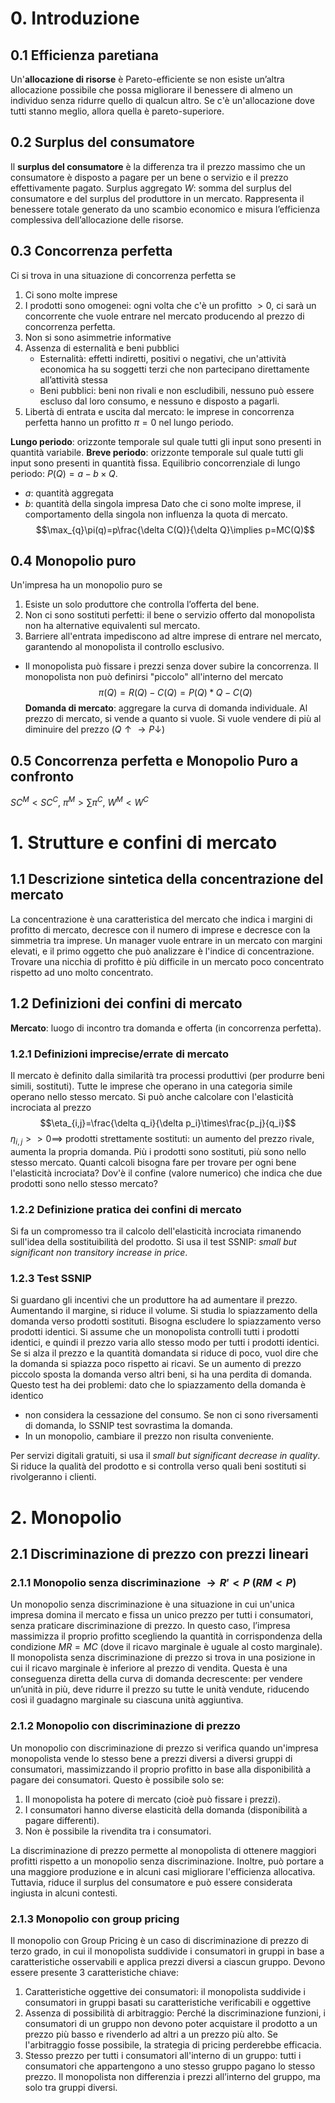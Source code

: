 # 0. Introduzione
## 0.1 Efficienza paretiana
Un'**allocazione di risorse** è Pareto-efficiente se non esiste un’altra allocazione possibile che possa migliorare il benessere di almeno un individuo senza ridurre quello di qualcun altro. Se c'è un'allocazione dove tutti stanno meglio, allora quella è pareto-superiore.
## 0.2 Surplus del consumatore
Il **surplus del consumatore** è la differenza tra il prezzo massimo che un consumatore è disposto a pagare per un bene o servizio e il prezzo effettivamente pagato.
Surplus aggregato $W$: somma del surplus del consumatore e del surplus del produttore in un mercato. Rappresenta il benessere totale generato da uno scambio economico e misura l’efficienza complessiva dell’allocazione delle risorse.
## 0.3 Concorrenza perfetta
Ci si trova in una situazione di concorrenza perfetta se
1. Ci sono molte imprese
2. I prodotti sono omogenei: ogni volta che c'è un profitto $>0$, ci sarà un concorrente che vuole entrare nel mercato producendo al prezzo di concorrenza perfetta.
3. Non si sono asimmetrie informative
4. Assenza di esternalità e beni pubblici
	- Esternalità: effetti indiretti, positivi o negativi, che un'attività economica ha su soggetti terzi che non partecipano direttamente all’attività stessa
	- Beni pubblici: beni non rivali e non escludibili, nessuno può essere escluso dal loro consumo, e nessuno e disposto a pagarli.
5. Libertà di entrata e uscita dal mercato: le imprese in concorrenza perfetta hanno un profitto $\pi=0$ nel lungo periodo.

**Lungo periodo**: orizzonte temporale sul quale tutti gli input sono presenti in quantità variabile.
**Breve periodo**: orizzonte temporale sul quale tutti gli input sono presenti in quantità fissa.
Equilibrio concorrenziale di lungo periodo: $P(Q)=a-b\times Q$.
- $a$: quantità aggregata
- $b$: quantità della singola impresa
Dato che ci sono molte imprese, il comportamento della singola non influenza la quota di mercato.
$$\max_{q}\pi(q)=p\frac{\delta C(Q)}{\delta Q}\implies p=MC(Q)$$
## 0.4 Monopolio puro
Un'impresa ha un monopolio puro se
1. Esiste un solo produttore che controlla l’offerta del bene.
2. Non ci sono sostituti perfetti: il bene o servizio offerto dal monopolista non ha alternative equivalenti sul mercato.
3. Barriere all'entrata impediscono ad altre imprese di entrare nel mercato, garantendo al monopolista il controllo esclusivo.
- Il monopolista può fissare i prezzi senza dover subire la concorrenza.
Il monopolista non può definirsi "piccolo" all'interno del mercato
$$\pi(Q)=R(Q)-C(Q)=P(Q)*Q-C(Q)$$
**Domanda di mercato**: aggregare la curva di domanda individuale. Al prezzo di mercato, si vende a quanto si vuole. Si vuole vendere di più al diminuire del prezzo ($Q\uparrow\to P\downarrow$)
## 0.5 Concorrenza perfetta e Monopolio Puro a confronto
$SC^M <SC^C$, $\pi^M>\sum\pi^C$, $W^M<W^C$
# 1. Strutture e confini di mercato
## 1.1 Descrizione sintetica della concentrazione del mercato
La concentrazione è una caratteristica del mercato che indica i margini di profitto di mercato, decresce con il numero di imprese e decresce con la simmetria tra imprese.
Un manager vuole entrare in un mercato con margini elevati, e il primo oggetto che può analizzare è l'indice di concentrazione. Trovare una nicchia di profitto è più difficile in un mercato poco concentrato rispetto ad uno molto concentrato.
## 1.2 Definizioni dei confini di mercato
**Mercato**: luogo di incontro tra domanda e offerta (in concorrenza perfetta).
### 1.2.1 Definizioni imprecise/errate di mercato
Il mercato è definito dalla similarità tra processi produttivi (per produrre beni simili, sostituti).
Tutte le imprese che operano in una categoria simile operano nello stesso mercato.
Si può anche calcolare con l'elasticità incrociata al prezzo
$$\eta_{i,j}=\frac{\delta q_i}{\delta p_i}\times\frac{p_j}{q_i}$$$\eta_{i,j}>>0\implies$ prodotti strettamente sostituti: un aumento del prezzo rivale, aumenta la propria domanda. Più i prodotti sono sostituti, più sono nello stesso mercato.
Quanti calcoli bisogna fare per trovare per ogni bene l'elasticità incrociata?
Dov'è il confine (valore numerico) che indica che due prodotti sono nello stesso mercato?
### 1.2.2 Definizione pratica dei confini di mercato
Si fa un compromesso tra il calcolo dell'elasticità incrociata rimanendo sull'idea della sostituibilità del prodotto. Si usa il test SSNIP: *small but significant non transitory increase in price*.
### 1.2.3 Test SSNIP
Si guardano gli incentivi che un produttore ha ad aumentare il prezzo. Aumentando il margine, si riduce il volume.
Si studia lo spiazzamento della domanda verso prodotti sostituti. Bisogna escludere lo spiazzamento verso prodotti identici. Si assume che un monopolista controlli tutti i prodotti identici, e quindi il prezzo varia allo stesso modo per tutti i prodotti identici. Se si alza il prezzo e la quantità domandata si riduce di poco, vuol dire che la domanda si spiazza poco rispetto ai ricavi. Se un aumento di prezzo piccolo sposta la domanda verso altri beni, si ha una perdita di domanda.
Questo test ha dei problemi: dato che lo spiazzamento della domanda è  identico
- non considera la cessazione del consumo. Se non ci sono riversamenti di domanda, lo SSNIP test sovrastima la domanda.
- In un monopolio, cambiare il prezzo non risulta conveniente.

Per servizi digitali gratuiti, si usa il *small but significant decrease in quality*. Si riduce la qualità del prodotto e si controlla verso quali beni sostituti si rivolgeranno i clienti.
# 2. Monopolio
## 2.1 Discriminazione di prezzo con prezzi lineari
### 2.1.1 Monopolio senza discriminazione $\to R'<P\ (RM<P)$
Un monopolio senza discriminazione è una situazione in cui un'unica impresa domina il mercato e fissa un unico prezzo per tutti i consumatori, senza praticare discriminazione di prezzo. In questo caso, l’impresa massimizza il proprio profitto scegliendo la quantità in corrispondenza della condizione $MR=MC$ (dove il ricavo marginale è uguale al costo marginale).
Il monopolista senza discriminazione di prezzo si trova in una posizione in cui il ricavo marginale è inferiore al prezzo di vendita. Questa è una conseguenza diretta della curva di domanda decrescente: per vendere un’unità in più, deve ridurre il prezzo su tutte le unità vendute, riducendo così il guadagno marginale su ciascuna unità aggiuntiva.
### 2.1.2 Monopolio con discriminazione di prezzo
Un monopolio con discriminazione di prezzo si verifica quando un'impresa monopolista vende lo stesso bene a prezzi diversi a diversi gruppi di consumatori, massimizzando il proprio profitto in base alla disponibilità a pagare dei consumatori. Questo è possibile solo se:
1. Il monopolista ha potere di mercato (cioè può fissare i prezzi).
2. I consumatori hanno diverse elasticità della domanda (disponibilità a pagare differenti).
3. Non è possibile la rivendita tra i consumatori.

La discriminazione di prezzo permette al monopolista di ottenere maggiori profitti rispetto a un monopolio senza discriminazione. Inoltre, può portare a una maggiore produzione e in alcuni casi migliorare l'efficienza allocativa. Tuttavia, riduce il surplus del consumatore e può essere considerata ingiusta in alcuni contesti.
### 2.1.3 Monopolio con group pricing
Il monopolio con Group Pricing è un caso di discriminazione di prezzo di terzo grado, in cui il monopolista suddivide i consumatori in gruppi in base a caratteristiche osservabili e applica prezzi diversi a ciascun gruppo.
Devono essere presente 3 caratteristiche chiave:
1. Caratteristiche oggettive dei consumatori: il monopolista suddivide i consumatori in gruppi basati su caratteristiche verificabili e oggettive
2. Assenza di possibilità di arbitraggio: Perché la discriminazione funzioni, i consumatori di un gruppo non devono poter acquistare il prodotto a un prezzo più basso e rivenderlo ad altri a un prezzo più alto. Se l'arbitraggio fosse possibile, la strategia di pricing perderebbe efficacia.
3. Stesso prezzo per tutti i consumatori all'interno di un gruppo: tutti i consumatori che appartengono a uno stesso gruppo pagano lo stesso prezzo. Il monopolista non differenzia i prezzi all’interno del gruppo, ma solo tra gruppi diversi.